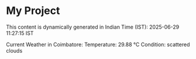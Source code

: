 # My Project

This content is dynamically generated in Indian Time (IST): 2025-06-29 11:27:15 IST


Current Weather in Coimbatore:
Temperature: 29.88 °C
Condition: scattered clouds
